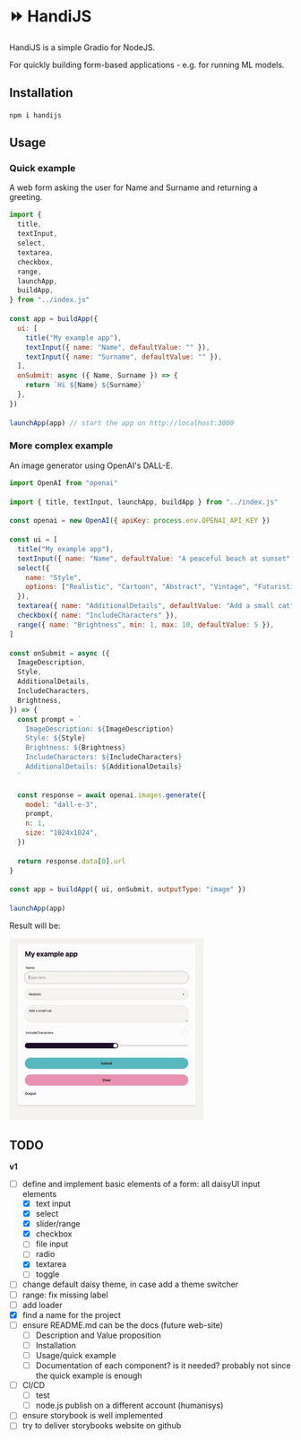 # ⏩ HandiJS

HandiJS is a simple Gradio for NodeJS.

For quickly building form-based applications - e.g. for running ML models.

## Installation

`npm i handijs`

## Usage

### Quick example

A web form asking the user for Name and Surname and returning a greeting.

```javascript
import {
  title,
  textInput,
  select,
  textarea,
  checkbox,
  range,
  launchApp,
  buildApp,
} from "../index.js"

const app = buildApp({
  ui: [
    title("My example app"),
    textInput({ name: "Name", defaultValue: "" }),
    textInput({ name: "Surname", defaultValue: "" }),
  ],
  onSubmit: async ({ Name, Surname }) => {
    return `Hi ${Name} ${Surname}`
  },
})

launchApp(app) // start the app on http://localhost:3000
```

### More complex example

An image generator using OpenAI's DALL-E.

```javascript
import OpenAI from "openai"

import { title, textInput, launchApp, buildApp } from "../index.js"

const openai = new OpenAI({ apiKey: process.env.OPENAI_API_KEY })

const ui = [
  title("My example app"),
  textInput({ name: "Name", defaultValue: "A peaceful beach at sunset" }),
  select({
    name: "Style",
    options: ["Realistic", "Cartoon", "Abstract", "Vintage", "Futuristic"],
  }),
  textarea({ name: "AdditionalDetails", defaultValue: "Add a small cat" }),
  checkbox({ name: "IncludeCharacters" }),
  range({ name: "Brightness", min: 1, max: 10, defaultValue: 5 }),
]

const onSubmit = async ({
  ImageDescription,
  Style,
  AdditionalDetails,
  IncludeCharacters,
  Brightness,
}) => {
  const prompt = `
    ImageDescription: ${ImageDescription}
    Style: ${Style}
    Brightness: ${Brightness}
    IncludeCharacters: ${IncludeCharacters}
    AdditionalDetails: ${AdditionalDetails} 
  `

  const response = await openai.images.generate({
    model: "dall-e-3",
    prompt,
    n: 1,
    size: "1024x1024",
  })

  return response.data[0].url
}

const app = buildApp({ ui, onSubmit, outputType: "image" })

launchApp(app)
```

Result will be:

<img src="docs/handi-js-example.gif" />

## TODO

**v1**

- [ ] define and implement basic elements of a form: all daisyUI input elements
  - [x] text input
  - [x] select
  - [x] slider/range
  - [x] checkbox
  - [ ] file input
  - [ ] radio
  - [x] textarea
  - [ ] toggle
- [ ] change default daisy theme, in case add a theme switcher
- [ ] range: fix missing label
- [ ] add loader
- [x] find a name for the project
- [ ] ensure README.md can be the docs (future web-site)
  - [ ] Description and Value proposition
  - [ ] Installation
  - [ ] Usage/quick example
  - [ ] Documentation of each component? is it needed? probably not since the quick example is enough
- [ ] CI/CD
  - [ ] test
  - [ ] node.js publish on a different account (humanisys)
- [ ] ensure storybook is well implemented
- [ ] try to deliver storybooks website on github
